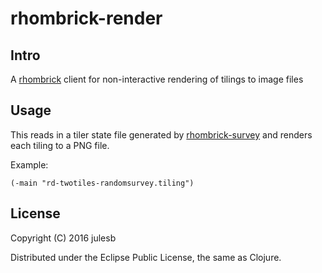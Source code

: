# rhombrick-render

## Intro
A [rhombrick](https://github.com/julesb/rhombrick) client for non-interactive rendering of tilings to image files

## Usage
This reads in a tiler state file generated by [rhombrick-survey](https://github.com/julesb/rhombrick-survey) and renders each tiling to a PNG file.

Example:
```
(-main "rd-twotiles-randomsurvey.tiling")
```

## License
Copyright (C) 2016 julesb

Distributed under the Eclipse Public License, the same as Clojure.
